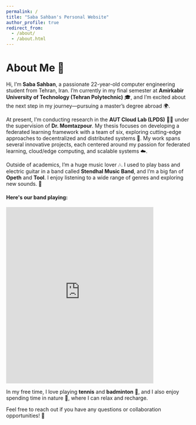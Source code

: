 ```yaml
---
permalink: /
title: "Saba Sahban's Personal Website"
author_profile: true
redirect_from: 
  - /about/
  - /about.html
---
```


# About Me 👋

Hi, I’m **Saba Sahban**, a passionate 22-year-old computer engineering student from Tehran, Iran. I’m currently in my final semester at **Amirkabir University of Technology (Tehran Polytechnic)** 🎓, and I’m excited about the next step in my journey—pursuing a master’s degree abroad 🌍.

At present, I’m conducting research in the **AUT Cloud Lab (LPDS)** 🧑‍💻 under the supervision of **Dr. Momtazpour**. My thesis focuses on developing a federated learning framework with a team of six, exploring cutting-edge approaches to decentralized and distributed systems 🚀. My work spans several innovative projects, each centered around my passion for federated learning, cloud/edge computing, and scalable systems ☁️.

Outside of academics, I’m a huge music lover 🎶. I used to play bass and electric guitar in a band called **Stendhal Music Band**, and I’m a big fan of **Opeth** and **Tool**. I enjoy listening to a wide range of genres and exploring new sounds. 🎸

#### Here's our band playing:

<iframe src="https://www.instagram.com/tv/CZ3yOlalWcn/embed" width="400" height="480" frameborder="0" allowfullscreen></iframe>

In my free time, I love playing **tennis** and **badminton** 🏸, and I also enjoy spending time in nature 🌿, where I can relax and recharge.

Feel free to reach out if you have any questions or collaboration opportunities! 🤝



